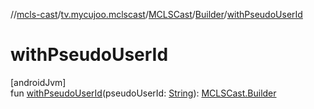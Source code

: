 //[mcls-cast](../../../../index.md)/[tv.mycujoo.mclscast](../../index.md)/[MCLSCast](../index.md)/[Builder](index.md)/[withPseudoUserId](with-pseudo-user-id.md)

# withPseudoUserId

[androidJvm]\
fun [withPseudoUserId](with-pseudo-user-id.md)(pseudoUserId: [String](https://kotlinlang.org/api/latest/jvm/stdlib/kotlin/-string/index.html)): [MCLSCast.Builder](index.md)
